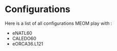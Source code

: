 # Configurations

Here is a list of all configurations MEOM play with :
 - eNATL60
 - CALEDO60
 - eORCA36.L121
